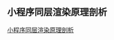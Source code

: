 ## 小程序同层渲染原理剖析
[小程序同层渲染原理剖析](https://developers.weixin.qq.com/community/develop/article/doc/000c4e433707c072c1793e56f5c813)